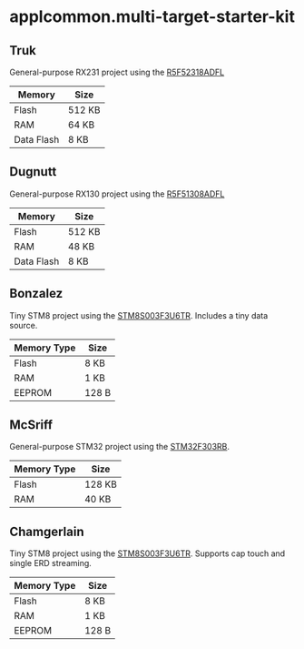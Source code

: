 # applcommon.multi-target-starter-kit
## Truk
General-purpose RX231 project using the [R5F52318ADFL](https://www.renesas.com/sg/en/products/microcontrollers-microprocessors/rx/rx200/rx231/device/R5F52318ADFL.html)

| Memory     | Size   |
| ---------- | ------ |
| Flash      | 512 KB |
| RAM        | 64 KB  |
| Data Flash | 8 KB   |

## Dugnutt
General-purpose RX130 project using the [R5F51308ADFL](https://www.renesas.com/us/en/products/microcontrollers-microprocessors/rx/rx100/rx130/device/R5F51308ADFL.html)

| Memory     | Size   |
| ---------- | ------ |
| Flash      | 512 KB |
| RAM        | 48 KB  |
| Data Flash | 8 KB   |

## Bonzalez
Tiny STM8 project using the [STM8S003F3U6TR](https://www.st.com/en/microcontrollers-microprocessors/stm8s003f3.html). Includes a tiny data source.

| Memory Type | Size  |
| ----------- | ----- |
| Flash       | 8 KB  |
| RAM         | 1 KB  |
| EEPROM      | 128 B |

## McSriff
General-purpose STM32 project using the [STM32F303RB](https://www.st.com/en/microcontrollers-microprocessors/stm32f303rb.html).

| Memory Type | Size   |
| ----------- | ------ |
| Flash       | 128 KB |
| RAM         | 40 KB  |

## Chamgerlain
Tiny STM8 project using the [STM8S003F3U6TR](https://www.st.com/en/microcontrollers-microprocessors/stm8s003f3.html). Supports cap touch and single ERD streaming.

| Memory Type | Size  |
| ----------- | ----- |
| Flash       | 8 KB  |
| RAM         | 1 KB  |
| EEPROM      | 128 B |

